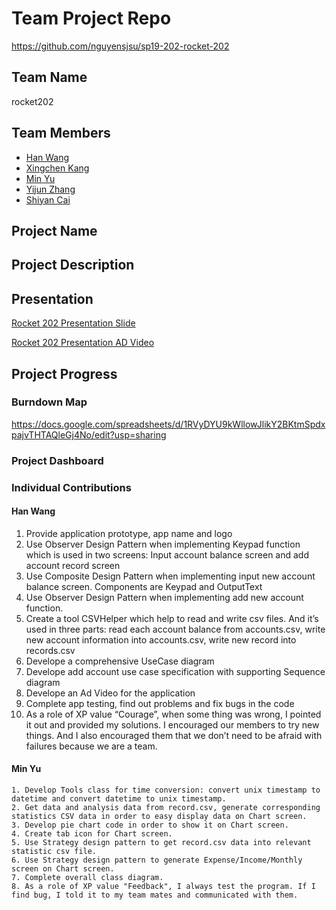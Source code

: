 # Team Project Repo 
https://github.com/nguyensjsu/sp19-202-rocket-202
## Team Name
rocket202
## Team Members

* [Han Wang](url_to_your_github_repo)
* [Xingchen Kang](url_to_your_github_repo)
* [Min Yu](url_to_your_github_repo)
* [Yijun Zhang](url_to_your_github_repo)
* [Shiyan Cai](url_to_your_github_repo)

## Project Name

## Project Description

## Presentation

[Rocket 202 Presentation Slide](https://docs.google.com/presentation/d/1OCnWug36wbcUUwsd9Lt7C_mQwn2OUnJkrA3UtGOr0ik/edit?usp=sharing)

[Rocket 202 Presentation AD Video](https://www.youtube.com/watch?v=YM0X7sqA9sc&feature=youtu.be)
>>>>>
## Project Progress

### Burndown Map

https://docs.google.com/spreadsheets/d/1RVyDYU9kWllowJlikY2BKtmSpdxpajvTHTAQleGj4No/edit?usp=sharing

### Project Dashboard

### Individual Contributions

#### Han Wang

1. Provide application prototype, app name and logo 
2. Use Observer Design Pattern when implementing Keypad function which is used in two screens: Input account balance screen and add account record screen
3. Use Composite Design Pattern when implementing input new account balance screen. Components are Keypad and OutputText
4. Use Observer Design Pattern when implementing add new account function. 
5. Create a tool CSVHelper which help to read and write csv files. And it’s used in three parts: read each account balance from accounts.csv, write new account information into accounts.csv, write new record into records.csv
6. Develope a comprehensive UseCase diagram
7. Develope add account use case specification with supporting Sequence diagram
8. Develope an Ad Video for the application
9. Complete app testing, find out problems and fix bugs in the code
10. As a role of XP value “Courage”, when some thing was wrong, I pointed it out and provided my solutions. I encouraged our members to try new things. And I also encouraged them that we don’t need to be afraid with failures because we are a team.

#### Min Yu

 	1. Develop Tools class for time conversion: convert unix timestamp to datetime and convert datetime to unix timestamp.
 	2. Get data and analysis data from record.csv, generate corresponding statistics CSV data in order to easy display data on Chart screen.
 	3. Develop pie chart code in order to show it on Chart screen.
 	4. Create tab icon for Chart screen.
 	5. Use Strategy design pattern to get record.csv data into relevant statistic csv file.
 	6. Use Strategy design pattern to generate Expense/Income/Monthly screen on Chart screen.
 	7. Complete overall class diagram.
 	8. As a role of XP value "Feedback", I always test the program. If I find bug, I told it to my team mates and communicated with them.